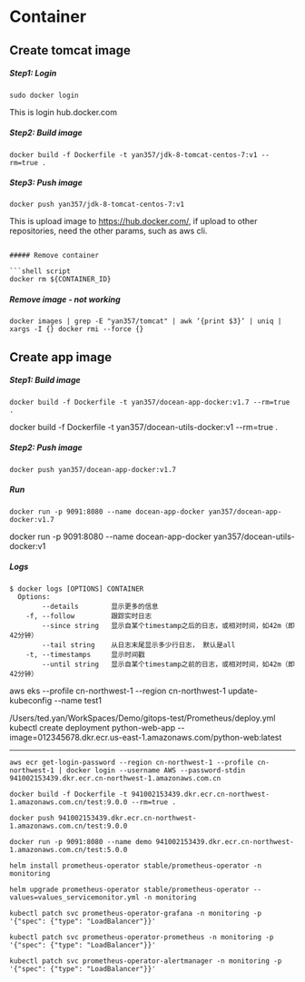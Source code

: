 # Container

## Create tomcat image

##### Step1: Login

```shell script
sudo docker login
```

This is login hub.docker.com


##### Step2: Build image

```shell script
docker build -f Dockerfile -t yan357/jdk-8-tomcat-centos-7:v1 --rm=true .
```


##### Step3: Push image

```shell script
docker push yan357/jdk-8-tomcat-centos-7:v1
```

This is upload image to https://hub.docker.com/, if upload to other repositories, need the other params, such as aws cli.


```

##### Remove container

```shell script
docker rm ${CONTAINER_ID}
```
##### Remove image - not working

```shell script
docker images | grep -E "yan357/tomcat" | awk ‘{print $3}‘ | uniq | xargs -I {} docker rmi --force {}
```


## Create app image

##### Step1: Build image

```shell script
docker build -f Dockerfile -t yan357/docean-app-docker:v1.7 --rm=true .
```

docker build -f Dockerfile -t yan357/docean-utils-docker:v1 --rm=true .

##### Step2: Push image

```shell script
docker push yan357/docean-app-docker:v1.7
```

##### Run

```shell script
docker run -p 9091:8080 --name docean-app-docker yan357/docean-app-docker:v1.7
```

docker run -p 9091:8080 --name docean-app-docker yan357/docean-utils-docker:v1

##### Logs

```shell script
$ docker logs [OPTIONS] CONTAINER
  Options:
        --details        显示更多的信息
    -f, --follow         跟踪实时日志
        --since string   显示自某个timestamp之后的日志，或相对时间，如42m（即42分钟）
        --tail string    从日志末尾显示多少行日志， 默认是all
    -t, --timestamps     显示时间戳
        --until string   显示自某个timestamp之前的日志，或相对时间，如42m（即42分钟）
```


aws eks --profile cn-northwest-1 --region cn-northwest-1 update-kubeconfig --name test1

/Users/ted.yan/WorkSpaces/Demo/gitops-test/Prometheus/deploy.yml
kubectl create deployment python-web-app --image=012345678.dkr.ecr.us-east-1.amazonaws.com/python-web:latest

------------------


```shell script
aws ecr get-login-password --region cn-northwest-1 --profile cn-northwest-1 | docker login --username AWS --password-stdin 941002153439.dkr.ecr.cn-northwest-1.amazonaws.com.cn

docker build -f Dockerfile -t 941002153439.dkr.ecr.cn-northwest-1.amazonaws.com.cn/test:9.0.0 --rm=true .

docker push 941002153439.dkr.ecr.cn-northwest-1.amazonaws.com.cn/test:9.0.0

docker run -p 9091:8080 --name demo 941002153439.dkr.ecr.cn-northwest-1.amazonaws.com.cn/test:5.0.0

```


```shell script
helm install prometheus-operator stable/prometheus-operator -n monitoring

helm upgrade prometheus-operator stable/prometheus-operator --values=values_servicemonitor.yml -n monitoring

kubectl patch svc prometheus-operator-grafana -n monitoring -p '{"spec": {"type": "LoadBalancer"}}'

kubectl patch svc prometheus-operator-prometheus -n monitoring -p '{"spec": {"type": "LoadBalancer"}}'

kubectl patch svc prometheus-operator-alertmanager -n monitoring -p '{"spec": {"type": "LoadBalancer"}}'
```